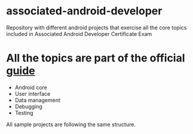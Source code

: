 # associated-android-developer
Repository with different android projects that exercise all the core topics included in Associated Android Developer Certificate Exam

# All the topics are part of the official [guide](https://developers.google.com/certification/associate-android-developer/study-guide)

* Android core
* User interface
* Data management
* Debugging
* Testing

All sample projects are following the same structure.
